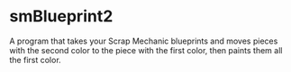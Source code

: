 # smBlueprint2
A program that takes your Scrap Mechanic blueprints and moves pieces with the second color to the piece with the first color, then paints them all the first color.
